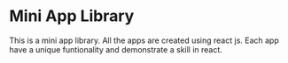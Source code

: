 # Mini App Library

This is a mini app library. All the apps are created using react js. Each app have a unique funtionality and demonstrate a skill in react.